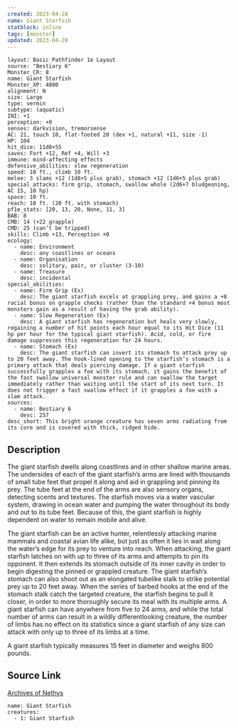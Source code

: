 ```yaml
---
created: 2023-04-28
name: Giant Starfish
statblock: inline
tags: [monster]
updated: 2023-04-28
---
```

```statblock
layout: Basic Pathfinder 1e Layout
source: "Bestiary 6"
Monster_CR: 8
name: Giant Starfish
Monster_XP: 4800
alignment: N
size: Large
type: vermin
subtype: (aquatic)
INI: +1
perception: +0
senses: darkvision, tremorsense
AC: 21, touch 10, flat-footed 20 (dex +1, natural +11, size -1)
HP: 104
hit_dice: 11d8+55
saves: Fort +12, Ref +4, Will +3
immune: mind-affecting effects
defensive_abilities: slow regeneration
speed: 10 ft., climb 10 ft.
melee: 3 slams +12 (1d8+5 plus grab), stomach +12 (1d6+5 plus grab)
special_attacks: firm grip, stomach, swallow whole (2d6+7 bludgeoning, AC 15, 10 hp)
space: 10 ft.
reach: 10 ft. (20 ft. with stomach)
pf1e_stats: [20, 13, 20, None, 11, 3]
BAB: 8
CMB: 14 (+22 grapple)
CMD: 25 (can’t be tripped)
skills: Climb +13, Perception +0
ecology:
  - name: Environment
    desc: any coastlines or oceans
  - name: Organisation
    desc: solitary, pair, or cluster (3-10)
  - name: Treasure
    desc: incidental
special_abilities:
  - name: Firm Grip (Ex)
    desc: The giant starfish excels at grappling prey, and gains a +8 racial bonus on grapple checks (rather than the standard +4 bonus most monsters gain as a result of having the grab ability).
  - name: Slow Regeneration (Ex)
    desc: A giant starfish has regeneration but heals very slowly, regaining a number of hit points each hour equal to its Hit Dice (11 hp per hour for the typical giant starfish). Acid, cold, or fire damage suppresses this regeneration for 24 hours.
  - name: Stomach (Ex)
    desc: The giant starfish can invert its stomach to attack prey up to 20 feet away. The hook-lined opening to the starfish’s stomach is a primary attack that deals piercing damage. If a giant starfish successfully grapples a foe with its stomach, it gains the benefit of the fast swallow universal monster rule and can swallow the target immediately rather than waiting until the start of its next turn. It does not trigger a fast swallow effect if it grapples a foe with a slam attack.
sources:
  - name: Bestiary 6
    desc: 257
desc_short: This bright orange creature has seven arms radiating from its core and is covered with thick, ridged hide.
```
## Description
The giant starfish dwells along coastlines and in other shallow marine areas. The undersides of each of the giant starfish’s arms are lined with thousands of small tube feet that propel it along and aid in grappling and pinning its prey. The tube feet at the end of the arms are also sensory organs, detecting scents and textures. The starfish moves via a water vascular system, drawing in ocean water and pumping the water throughout its body and out to its tube feet. Because of this, the giant starfish is highly dependent on water to remain mobile and alive. 

The giant starfish can be an active hunter, relentlessly attacking marine mammals and coastal avian life alike, but just as often it lies in wait along the water’s edge for its prey to venture into reach. When attacking, the giant starfish latches on with up to three of its arms and attempts to pin its opponent. It then extends its stomach outside of its inner cavity in order to begin digesting the pinned or grappled creature. The giant starfish’s stomach can also shoot out as an elongated tubelike stalk to strike potential prey up to 20 feet away. When the series of barbed hooks at the end of the stomach stalk catch the targeted creature, the starfish begins to pull it closer, in order to more thoroughly secure its meal with its multiple arms. A giant starfish can have anywhere from five to 24 arms, and while the total number of arms can result in a wildly differentlooking creature, the number of limbs has no effect on its statistics since a giant starfish of any size can attack with only up to three of its limbs at a time. 

A giant starfish typically measures 15 feet in diameter and weighs 800 pounds.
## Source Link
[Archives of Nethys](https://aonprd.com/MonsterDisplay.aspx?ItemName=Giant%20Starfish)
```encounter-table
name: Giant Starfish
creatures:
  - 1: Giant Starfish
```
